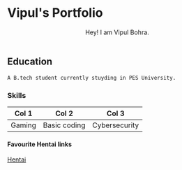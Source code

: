 # Vipul's Portfolio
<center>
Hey! I am Vipul Bohra.
</center>
<br>

## Education

`A B.tech student currently stuyding in PES University.`

### Skills
|Col 1|Col 2|Col 3|
|-----|-----|-----|
|Gaming|Basic coding|Cybersecurity|

#### Favourite Hentai links

[Hentai](https://youtube.com)
